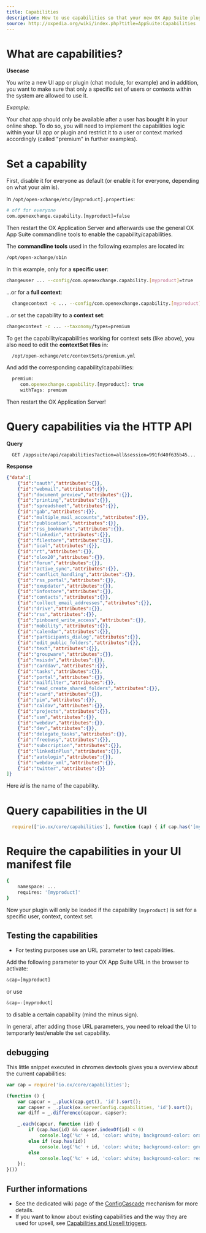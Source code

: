 ```yaml
---
title: Capabilities
description: How to use capabilities so that your new OX App Suite plugin can be enabled or disabled.
source: http://oxpedia.org/wiki/index.php?title=AppSuite:Capabilities
---
```


# What are capabilities?

**Usecase**

You write a new UI app or plugin (chat module, for example) and in addition, you want to make sure that only a specific set of users or contexts within the system are allowed to use it. 

_Example:_ 

Your chat app should only be available after a user has bought it in your online shop.
To do so, you will need to implement the capabilities logic within your UI app or plugin and restrict it to a user or context marked accordingly (called "premium" in further examples).

# Set a capability

First, disable it for everyone as default (or enable it for everyone, depending on what your aim is). 

In `/opt/open-xchange/etc/[myproduct].properties`:

```bash
# off for everyone
com.openexchange.capability.[myproduct]=false
```

Then restart the OX Application Server and afterwards use the general OX App Suite commandline tools to enable the capability/capabilities. 

The **commandline tools** used in the following examples are located in:

```bash
/opt/open-xchange/sbin
```

In this example, only for a **specific user**:

```bash
changeuser ... --config/com.openexchange.capability.[myproduct]=true
```

...or for a **full context**:

```bash
  changecontext -c ... --config/com.openexchange.capability.[myproduct]=true
```

...or set the capability to a **context set**:

```bash
changecontext -c ... --taxonomy/types=premium
```

To get the capability/capabilities working for context sets (like above), you also need to edit the **contextSet files** in:

```bash
  /opt/open-xchange/etc/contextSets/premium.yml
```

And add the corresponding capability/capabilities:

```javascript
  premium:
     com.openexchange.capability.[myproduct]: true
     withTags: premium
```

Then restart the OX Application Server!

# Query capabilities via the HTTP API

**Query**

```
  GET /appsuite/api/capabilities?action=all&session=991fd40f635b45...
```

**Response**

```json
{"data":[
    {"id":"oauth","attributes":{}},
    {"id":"webmail","attributes":{}},
    {"id":"document_preview","attributes":{}},
    {"id":"printing","attributes":{}},
    {"id":"spreadsheet","attributes":{}},
    {"id":"gab","attributes":{}},
    {"id":"multiple_mail_accounts","attributes":{}},
    {"id":"publication","attributes":{}},
    {"id":"rss_bookmarks","attributes":{}},
    {"id":"linkedin","attributes":{}},
    {"id":"filestore","attributes":{}},
    {"id":"ical","attributes":{}},
    {"id":"rt","attributes":{}},
    {"id":"olox20","attributes":{}},
    {"id":"forum","attributes":{}},
    {"id":"active_sync","attributes":{}},
    {"id":"conflict_handling","attributes":{}},
    {"id":"rss_portal","attributes":{}},
    {"id":"oxupdater","attributes":{}},
    {"id":"infostore","attributes":{}},
    {"id":"contacts","attributes":{}},
    {"id":"collect_email_addresses","attributes":{}},
    {"id":"drive","attributes":{}},
    {"id":"rss","attributes":{}},
    {"id":"pinboard_write_access","attributes":{}},
    {"id":"mobility","attributes":{}},
    {"id":"calendar","attributes":{}},
    {"id":"participants_dialog","attributes":{}},
    {"id":"edit_public_folders","attributes":{}},
    {"id":"text","attributes":{}},
    {"id":"groupware","attributes":{}},
    {"id":"msisdn","attributes":{}},
    {"id":"carddav","attributes":{}},
    {"id":"tasks","attributes":{}},
    {"id":"portal","attributes":{}},
    {"id":"mailfilter","attributes":{}},
    {"id":"read_create_shared_folders","attributes":{}},
    {"id":"vcard","attributes":{}},
    {"id":"pim","attributes":{}},
    {"id":"caldav","attributes":{}},
    {"id":"projects","attributes":{}},
    {"id":"usm","attributes":{}},
    {"id":"webdav","attributes":{}},
    {"id":"dev","attributes":{}},
    {"id":"delegate_tasks","attributes":{}},
    {"id":"freebusy","attributes":{}},
    {"id":"subscription","attributes":{}},
    {"id":"linkedinPlus","attributes":{}},
    {"id":"autologin","attributes":{}},
    {"id":"webdav_xml","attributes":{}},
    {"id":"twitter","attributes":{}}
]}
```

Here _id_ is the name of the capability.

# Query capabilities in the UI

```javascript
  require(['io.ox/core/capabilities'], function (cap) { if cap.has('[myproduct]' { ... } );
```

# Require the capabilities in your UI manifest file

```bash
{
    namespace: ...
    requires: '[myproduct]'
}
```

Now your plugin will only be loaded if the capability `[myproduct]` is set for a specific user, context, context set.

## Testing the capabilities

- For testing purposes use an URL parameter to test capabilities. 

Add the following parameter to your OX App Suite URL in the browser to activate:

```javascript
&cap=[myproduct]
```

or use 

```javascript
&cap=-[myproduct]
```

to disable a certain capability (mind the minus sign).

In general, after adding those URL parameters, you need to reload the UI to temporarly test/enable the set capability.

## debugging

This little snippet executed in chromes devtools gives you a overview about the current capabilities:

```javascript
var cap = require('io.ox/core/capabilities');

(function () {
    var capcur = _.pluck(cap.get(), 'id').sort();
    var capser = _.pluck(ox.serverConfig.capabilities, 'id').sort();
    var diff = _.difference(capcur, capser);

    _.each(capcur, function (id) {
        if (cap.has(id) && capser.indexOf(id) < 0)
            console.log('%c' + id, 'color: white; background-color: orange');
        else if (cap.has(id))
            console.log('%c' + id, 'color: white; background-color: green');
        else
            console.log('%c' + id, 'color: white; background-color: red');
    });
}())
```

## Further informations

- See the dedicated wiki page of the [ConfigCascade](http://oxpedia.org/wiki/index.php?title=ConfigCascade) mechanism for more details.
- If you want to know about existing capabilities and the way they are used for upsell, see [Capabilities and Upsell triggers](http://oxpedia.org/wiki/index.php?title=AppSuite:Upsell#Capabilities_and_Upsell_triggers).
